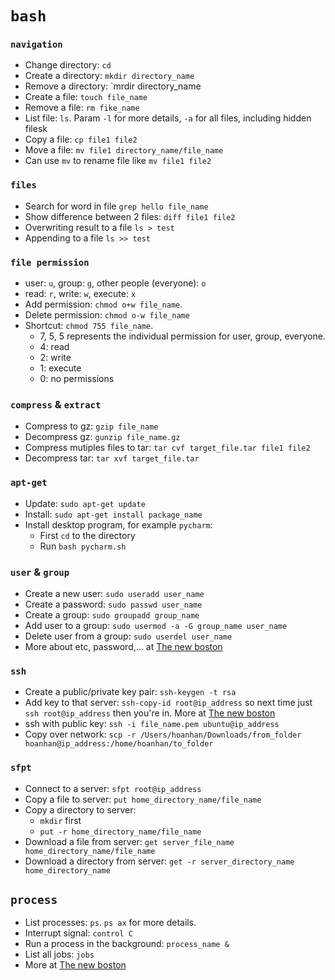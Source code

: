 # `bash`

### `navigation`
- Change directory: `cd`
- Create a directory: `mkdir directory_name`
- Remove a directory: `mrdir directory_name
- Create a file: `touch file_name`
- Remove a file: `rm fike_name`
- List file: `ls`. Param `-l` for more details, `-a` for all files, including hidden filesk
- Copy a file: `cp file1 file2`
- Move a file: `mv file1 directory_name/file_name`
- Can use `mv` to rename file like `mv file1 file2`

### `files`
- Search for word in file `grep hello file_name`
- Show difference between 2 files: `diff file1 file2`
- Overwriting result to a file `ls > test`
- Appending to a file `ls >> test`

### `file permission`
- user: `u`, group: `g`, other people (everyone): `o`
- read: `r`, write: `w`, execute: `x`
- Add permission: `chmod o+w file_name`. 
- Delete permission: `chmod o-w file_name`
- Shortcut: `chmod 755 file_name`. 
  - 7, 5, 5 represents the individual permission for user, group, everyone.
  - 4: read
  - 2: write
  - 1: execute
  - 0: no permissions

### `compress` & `extract`
- Compress to gz: `gzip file_name`
- Decompress gz: `gunzip file_name.gz`
- Compress mutiples files to tar: `tar cvf target_file.tar file1 file2`
- Decompress tar: `tar xvf target_file.tar`

### `apt-get`
- Update: `sudo apt-get update`
- Install: `sudo apt-get install package_name`
- Install desktop program, for example `pycharm`:
  - First `cd` to the directory
  - Run `bash pycharm.sh`

### `user` & `group`
- Create a new user: `sudo useradd user_name`
- Create a password: `sudo passwd user_name`
- Create a group: `sudo groupadd group_name` 
- Add user to a group: `sudo usermod -a -G group_name user_name`
- Delete user from a group: `sudo userdel user_name`
- More about etc, password,... at [The new boston](https://youtu.be/7cRaGaIZQlo)

### `ssh`
- Create a public/private key pair: `ssh-keygen -t rsa`
- Add key to that server: `ssh-copy-id root@ip_address` so next time just `ssh root@ip_address` then you're in. More at [The new boston](https://youtu.be/xWLgdSgsBFo)
- ssh with public key: `ssh -i file_name.pem ubuntu@ip_address`
- Copy over network: `scp -r /Users/hoanhan/Downloads/from_folder hoanhan@ip_address:/home/hoanhan/to_folder`

### `sfpt`
- Connect to a server: `sfpt root@ip_address`
- Copy a file to server: `put home_directory_name/file_name`
- Copy a directory to server:
  - `mkdir` first
  - `put -r home_directory_name/file_name`
- Download a file from server: `get server_file_name home_directory_name/file_name`
- Download a directory from server: `get -r server_directory_name home_directory_name`

## `process`
- List processes: `ps`. `ps ax` for more details.
- Interrupt signal: `control C`
- Run a process in the background: `process_name &`
- List all jobs: `jobs`
- More at [The new boston](https://youtu.be/MWldNGdX9zE)

